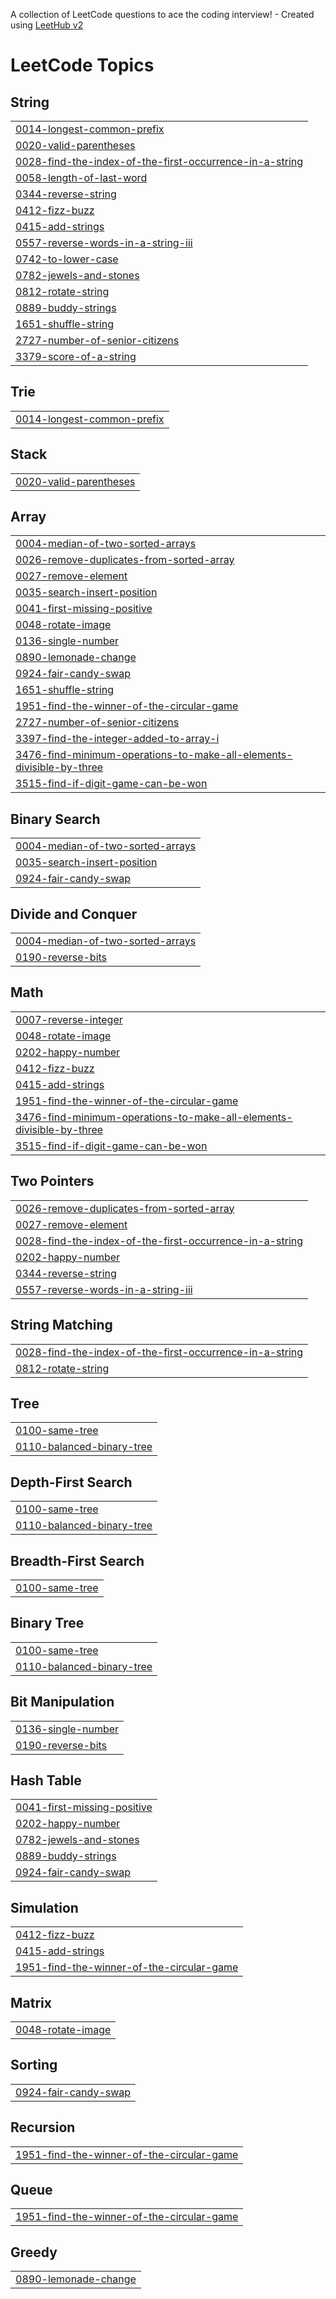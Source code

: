 A collection of LeetCode questions to ace the coding interview! - Created using [LeetHub v2](https://github.com/arunbhardwaj/LeetHub-2.0)
<!---LeetCode Topics Start-->
# LeetCode Topics
## String
|  |
| ------- |
| [0014-longest-common-prefix](https://github.com/15lakshan/leetcode/tree/master/0014-longest-common-prefix) |
| [0020-valid-parentheses](https://github.com/15lakshan/leetcode/tree/master/0020-valid-parentheses) |
| [0028-find-the-index-of-the-first-occurrence-in-a-string](https://github.com/15lakshan/leetcode/tree/master/0028-find-the-index-of-the-first-occurrence-in-a-string) |
| [0058-length-of-last-word](https://github.com/15lakshan/leetcode/tree/master/0058-length-of-last-word) |
| [0344-reverse-string](https://github.com/15lakshan/leetcode/tree/master/0344-reverse-string) |
| [0412-fizz-buzz](https://github.com/15lakshan/leetcode/tree/master/0412-fizz-buzz) |
| [0415-add-strings](https://github.com/15lakshan/leetcode/tree/master/0415-add-strings) |
| [0557-reverse-words-in-a-string-iii](https://github.com/15lakshan/leetcode/tree/master/0557-reverse-words-in-a-string-iii) |
| [0742-to-lower-case](https://github.com/15lakshan/leetcode/tree/master/0742-to-lower-case) |
| [0782-jewels-and-stones](https://github.com/15lakshan/leetcode/tree/master/0782-jewels-and-stones) |
| [0812-rotate-string](https://github.com/15lakshan/leetcode/tree/master/0812-rotate-string) |
| [0889-buddy-strings](https://github.com/15lakshan/leetcode/tree/master/0889-buddy-strings) |
| [1651-shuffle-string](https://github.com/15lakshan/leetcode/tree/master/1651-shuffle-string) |
| [2727-number-of-senior-citizens](https://github.com/15lakshan/leetcode/tree/master/2727-number-of-senior-citizens) |
| [3379-score-of-a-string](https://github.com/15lakshan/leetcode/tree/master/3379-score-of-a-string) |
## Trie
|  |
| ------- |
| [0014-longest-common-prefix](https://github.com/15lakshan/leetcode/tree/master/0014-longest-common-prefix) |
## Stack
|  |
| ------- |
| [0020-valid-parentheses](https://github.com/15lakshan/leetcode/tree/master/0020-valid-parentheses) |
## Array
|  |
| ------- |
| [0004-median-of-two-sorted-arrays](https://github.com/15lakshan/leetcode/tree/master/0004-median-of-two-sorted-arrays) |
| [0026-remove-duplicates-from-sorted-array](https://github.com/15lakshan/leetcode/tree/master/0026-remove-duplicates-from-sorted-array) |
| [0027-remove-element](https://github.com/15lakshan/leetcode/tree/master/0027-remove-element) |
| [0035-search-insert-position](https://github.com/15lakshan/leetcode/tree/master/0035-search-insert-position) |
| [0041-first-missing-positive](https://github.com/15lakshan/leetcode/tree/master/0041-first-missing-positive) |
| [0048-rotate-image](https://github.com/15lakshan/leetcode/tree/master/0048-rotate-image) |
| [0136-single-number](https://github.com/15lakshan/leetcode/tree/master/0136-single-number) |
| [0890-lemonade-change](https://github.com/15lakshan/leetcode/tree/master/0890-lemonade-change) |
| [0924-fair-candy-swap](https://github.com/15lakshan/leetcode/tree/master/0924-fair-candy-swap) |
| [1651-shuffle-string](https://github.com/15lakshan/leetcode/tree/master/1651-shuffle-string) |
| [1951-find-the-winner-of-the-circular-game](https://github.com/15lakshan/leetcode/tree/master/1951-find-the-winner-of-the-circular-game) |
| [2727-number-of-senior-citizens](https://github.com/15lakshan/leetcode/tree/master/2727-number-of-senior-citizens) |
| [3397-find-the-integer-added-to-array-i](https://github.com/15lakshan/leetcode/tree/master/3397-find-the-integer-added-to-array-i) |
| [3476-find-minimum-operations-to-make-all-elements-divisible-by-three](https://github.com/15lakshan/leetcode/tree/master/3476-find-minimum-operations-to-make-all-elements-divisible-by-three) |
| [3515-find-if-digit-game-can-be-won](https://github.com/15lakshan/leetcode/tree/master/3515-find-if-digit-game-can-be-won) |
## Binary Search
|  |
| ------- |
| [0004-median-of-two-sorted-arrays](https://github.com/15lakshan/leetcode/tree/master/0004-median-of-two-sorted-arrays) |
| [0035-search-insert-position](https://github.com/15lakshan/leetcode/tree/master/0035-search-insert-position) |
| [0924-fair-candy-swap](https://github.com/15lakshan/leetcode/tree/master/0924-fair-candy-swap) |
## Divide and Conquer
|  |
| ------- |
| [0004-median-of-two-sorted-arrays](https://github.com/15lakshan/leetcode/tree/master/0004-median-of-two-sorted-arrays) |
| [0190-reverse-bits](https://github.com/15lakshan/leetcode/tree/master/0190-reverse-bits) |
## Math
|  |
| ------- |
| [0007-reverse-integer](https://github.com/15lakshan/leetcode/tree/master/0007-reverse-integer) |
| [0048-rotate-image](https://github.com/15lakshan/leetcode/tree/master/0048-rotate-image) |
| [0202-happy-number](https://github.com/15lakshan/leetcode/tree/master/0202-happy-number) |
| [0412-fizz-buzz](https://github.com/15lakshan/leetcode/tree/master/0412-fizz-buzz) |
| [0415-add-strings](https://github.com/15lakshan/leetcode/tree/master/0415-add-strings) |
| [1951-find-the-winner-of-the-circular-game](https://github.com/15lakshan/leetcode/tree/master/1951-find-the-winner-of-the-circular-game) |
| [3476-find-minimum-operations-to-make-all-elements-divisible-by-three](https://github.com/15lakshan/leetcode/tree/master/3476-find-minimum-operations-to-make-all-elements-divisible-by-three) |
| [3515-find-if-digit-game-can-be-won](https://github.com/15lakshan/leetcode/tree/master/3515-find-if-digit-game-can-be-won) |
## Two Pointers
|  |
| ------- |
| [0026-remove-duplicates-from-sorted-array](https://github.com/15lakshan/leetcode/tree/master/0026-remove-duplicates-from-sorted-array) |
| [0027-remove-element](https://github.com/15lakshan/leetcode/tree/master/0027-remove-element) |
| [0028-find-the-index-of-the-first-occurrence-in-a-string](https://github.com/15lakshan/leetcode/tree/master/0028-find-the-index-of-the-first-occurrence-in-a-string) |
| [0202-happy-number](https://github.com/15lakshan/leetcode/tree/master/0202-happy-number) |
| [0344-reverse-string](https://github.com/15lakshan/leetcode/tree/master/0344-reverse-string) |
| [0557-reverse-words-in-a-string-iii](https://github.com/15lakshan/leetcode/tree/master/0557-reverse-words-in-a-string-iii) |
## String Matching
|  |
| ------- |
| [0028-find-the-index-of-the-first-occurrence-in-a-string](https://github.com/15lakshan/leetcode/tree/master/0028-find-the-index-of-the-first-occurrence-in-a-string) |
| [0812-rotate-string](https://github.com/15lakshan/leetcode/tree/master/0812-rotate-string) |
## Tree
|  |
| ------- |
| [0100-same-tree](https://github.com/15lakshan/leetcode/tree/master/0100-same-tree) |
| [0110-balanced-binary-tree](https://github.com/15lakshan/leetcode/tree/master/0110-balanced-binary-tree) |
## Depth-First Search
|  |
| ------- |
| [0100-same-tree](https://github.com/15lakshan/leetcode/tree/master/0100-same-tree) |
| [0110-balanced-binary-tree](https://github.com/15lakshan/leetcode/tree/master/0110-balanced-binary-tree) |
## Breadth-First Search
|  |
| ------- |
| [0100-same-tree](https://github.com/15lakshan/leetcode/tree/master/0100-same-tree) |
## Binary Tree
|  |
| ------- |
| [0100-same-tree](https://github.com/15lakshan/leetcode/tree/master/0100-same-tree) |
| [0110-balanced-binary-tree](https://github.com/15lakshan/leetcode/tree/master/0110-balanced-binary-tree) |
## Bit Manipulation
|  |
| ------- |
| [0136-single-number](https://github.com/15lakshan/leetcode/tree/master/0136-single-number) |
| [0190-reverse-bits](https://github.com/15lakshan/leetcode/tree/master/0190-reverse-bits) |
## Hash Table
|  |
| ------- |
| [0041-first-missing-positive](https://github.com/15lakshan/leetcode/tree/master/0041-first-missing-positive) |
| [0202-happy-number](https://github.com/15lakshan/leetcode/tree/master/0202-happy-number) |
| [0782-jewels-and-stones](https://github.com/15lakshan/leetcode/tree/master/0782-jewels-and-stones) |
| [0889-buddy-strings](https://github.com/15lakshan/leetcode/tree/master/0889-buddy-strings) |
| [0924-fair-candy-swap](https://github.com/15lakshan/leetcode/tree/master/0924-fair-candy-swap) |
## Simulation
|  |
| ------- |
| [0412-fizz-buzz](https://github.com/15lakshan/leetcode/tree/master/0412-fizz-buzz) |
| [0415-add-strings](https://github.com/15lakshan/leetcode/tree/master/0415-add-strings) |
| [1951-find-the-winner-of-the-circular-game](https://github.com/15lakshan/leetcode/tree/master/1951-find-the-winner-of-the-circular-game) |
## Matrix
|  |
| ------- |
| [0048-rotate-image](https://github.com/15lakshan/leetcode/tree/master/0048-rotate-image) |
## Sorting
|  |
| ------- |
| [0924-fair-candy-swap](https://github.com/15lakshan/leetcode/tree/master/0924-fair-candy-swap) |
## Recursion
|  |
| ------- |
| [1951-find-the-winner-of-the-circular-game](https://github.com/15lakshan/leetcode/tree/master/1951-find-the-winner-of-the-circular-game) |
## Queue
|  |
| ------- |
| [1951-find-the-winner-of-the-circular-game](https://github.com/15lakshan/leetcode/tree/master/1951-find-the-winner-of-the-circular-game) |
## Greedy
|  |
| ------- |
| [0890-lemonade-change](https://github.com/15lakshan/leetcode/tree/master/0890-lemonade-change) |
<!---LeetCode Topics End-->